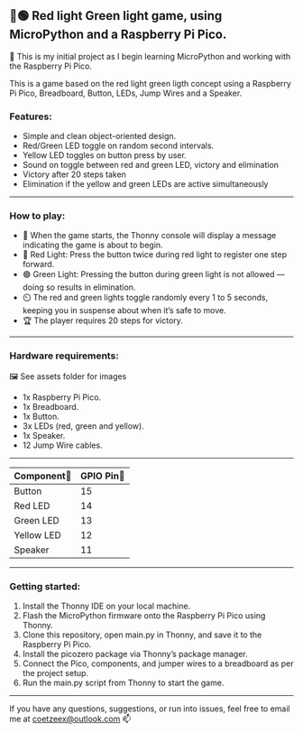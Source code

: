 ## 🔴🟢 Red light Green light game, using MicroPython and a Raspberry Pi Pico.

🤞 This is my initial project as I begin learning MicroPython and working with the Raspberry Pi Pico.

This is a game based on the red light green ligth concept using a Raspberry Pi Pico, Breadboard, Button, LEDs, Jump Wires and a Speaker.

### Features:
- Simple and clean object-oriented design.
- Red/Green LED toggle on random second intervals.
- Yellow LED toggles on button press by user.
- Sound on toggle between red and green LED, victory and elimination
- Victory after 20 steps taken
- Elimination if the yellow and green LEDs are active simultaneously
---
### How to play:
- 🏁 When the game starts, the Thonny console will display a message indicating the game is about to begin.
- 🔴 Red Light: Press the button twice during red light to register one step forward.
- 🟢 Green Light: Pressing the button during green light is not allowed — doing so results in elimination.
- ⏲️ The red and green lights toggle randomly every 1 to 5 seconds, keeping you in suspense about when it’s safe to move.
- 🏆 The player requires 20 steps for victory.
---
### Hardware requirements:
🖼️ See assets folder for images
- 1x Raspberry Pi Pico.
- 1x Breadboard.
- 1x Button.
- 3x LEDs (red, green and yellow).
- 1x Speaker.
- 12 Jump Wire cables.
---
|Component🔌|GPIO Pin📍|  
|---------|--------|
|Button|15|
|Red LED|14|
|Green LED|13|
|Yellow LED|12|
|Speaker|11|
---
### Getting started:
1. Install the Thonny IDE on your local machine.
2. Flash the MicroPython firmware onto the Raspberry Pi Pico using Thonny.
3. Clone this repository, open main.py in Thonny, and save it to the Raspberry Pi Pico.
4. Install the picozero package via Thonny’s package manager.
5. Connect the Pico, components, and jumper wires to a breadboard as per the project setup.
6. Run the main.py script from Thonny to start the game.
---
If you have any questions, suggestions, or run into issues, feel free to email me at coetzeex@outlook.com 📫
